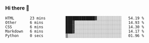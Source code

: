### Hi there 👋

<!--
**KLXLjun/KLXLjun** is a ✨ _special_ ✨ repository because its `README.md` (this file) appears on your GitHub profile.

Here are some ideas to get you started:

- 🔭 I’m currently working on ...
- 🌱 I’m currently learning ...
- 👯 I’m looking to collaborate on ...
- 🤔 I’m looking for help with ...
- 💬 Ask me about ...
- 📫 How to reach me: ...
- 😄 Pronouns: ...
- ⚡ Fun fact: ...
-->

<!--START_SECTION:waka-->
```text
HTML       23 mins         █████████████▓░░░░░░░░░░░   54.19 % 
Other      6 mins          ███▓░░░░░░░░░░░░░░░░░░░░░   14.93 % 
CSS        6 mins          ███▓░░░░░░░░░░░░░░░░░░░░░   14.30 % 
Markdown   6 mins          ███▓░░░░░░░░░░░░░░░░░░░░░   14.17 % 
Python     0 secs          ▒░░░░░░░░░░░░░░░░░░░░░░░░   01.96 % 
```
<!--END_SECTION:waka-->
